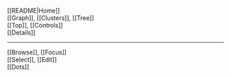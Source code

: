 [[README|Home]]  
[[Graph]], [[Clusters]], [[Tree]]  
[[Top]], [[Controls]]  
[[Details]]  

---
[[Browse]], [[Focus]]  
[[Select]], [[Edit]]  
[[Dots]]  

